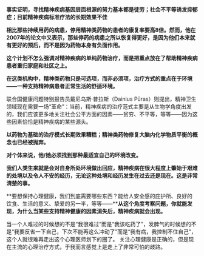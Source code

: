 **事实证明，寻找精神疾病基因层面根源的努力基本都是徒劳；社会不平等诱发抑郁症；目前精神疾病标准疗法的长期效果不佳**

**相比那些持续用药的病患，停用精神类药物的患者的康复率要高8倍。然而，他在2007年的论文中又表示，那些停药的病患之所以恢复得更好，是因为他们本来就有更好的预后，而不是因为药物本身有负面作用。**

**这个计划不怎么强调对精神疾病的单纯药物治疗，而是把重点放在了帮助精神疾病患者重归家庭和社区之上。**

**在这类机构中，精神类药物只是可选项，而非必须项，治疗方式的重点在于环境——一种支持精神病患者正常生活的舒适环境。**

联合国健康问题特别报告员戴尼乌斯·普拉斯（Dainius Pūras）则提出，精神卫生领域现在需要一场“革命”：当前，精神疾病的治疗范式主要是从生物学角度出发的，我们应该更多地关注社会公平方面的因素——贫穷、不平等，等等——因为这些因素恰恰是精神疾病的某些源头。

**以药物为基础的治疗模式长期效果糟糕；精神类药物修复大脑内化学物质平衡的概念也已经被抛弃。**

**对个体来说，他/她必须找到那种最适宜自己的环境改变。**

**我们人类生来就是会对自身所处环境做出回应，精神疾病在很大程度上肇始于艰难的处境以及令人不安的经历，无论这种处境和经历发生在过去还是现在。这是非常清楚的事。**

**要想保持心理健康，我们到底需要哪些东西？能给人安全感的庇护所、良好的饮食、生活的意义、挚爱的另一半，等等——****从这个角度考察问题，你就能发现，为什么当某些支持精神健康的因素消失后，精神疾病就会出现。**


当一个人难过的时候想的不是“我很难过”而是“我该吃药了”，发脾气的时候想的不是“我要反省一下自己，下次不能再这么冲动了”而是“我有病，我控制不住自己”，这个人就很难再走出这个心理医师划下的圈了。 关注心理健康是正确的，但是现在主流的心理治疗方式，于我而言感觉上是走上了非常可怕的歧路。



